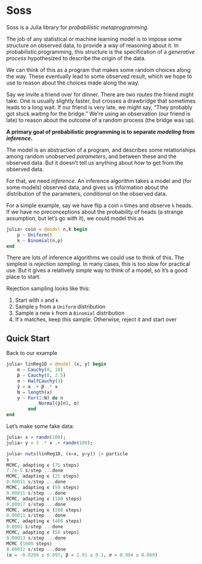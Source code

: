 # Soss

Soss is a Julia library for _probabilistic metaprogramming_. 

The job of any statistical or machine learning model is to impose some structure on observed data, to provide a way of reasoning about it. In probabilistic programming, this structure is the specification of a _generative process_ hypothesized to describe the origin of the data.

We can think of this as a program that makes some random choices along the way. These eventually lead to some observed result, which we hope to use to reason about the choices made along the way.

Say we invite a friend over for dinner. There are two routes the friend might take. One is usually slightly faster, but crosses a drawbridge that sometimes leads to a long wait. If our friend is very late, we might say, “They probably got stuck waiting for the bridge.” We’re using an observation (our friend is late) to reason about the outcome of a random process (the bridge was up).

**A primary goal of probabilistic programming is to separate _modeling_ from _inference_.** 

The model is an abstraction of a program, and describes some relationships among random unobserved *parameters*, and between these and the observed data. But it doesn’t tell us anything about _how_ to get from the observed data.

For that, we need _inference_. An inference algorithm takes a model and (for some models) observed data, and gives us information about the distribution of the parameters, _conditional_ on the observed data.

For a simple example, say we have flip a coin `n` times and observe `k` heads. If we have no preconceptions about the probability of heads (a strange assumption, but let’s go with it), we could model this as

```julia
julia> coin = @model n,k begin
    p ~ Uniform()
    k ~ Binomial(n,p)
end
```

There are lots of inference algorithms we could use to think of this. The simplest is _rejection sampling_. In many cases, this is too slow for practical use. But it gives a relatively simple way to think of a model, so it’s a good place to start.

Rejection sampling looks like this:

1. Start with `n` and `k`
2. Sample `p` from a `Uniform` distribution
3. Sample a new `k` from a `Binomial` distribution
4. If `k` matches, keep this sample. Otherwise, reject it and start over



## Quick Start

Back to our example

```julia
julia> linReg1D = @model (x, y) begin
    α ~ Cauchy(0, 10)
    β ~ Cauchy(0, 2.5)
    σ ~ HalfCauchy(3)
    ŷ = α .+ β .* x
    N = length(x)
    y ~ For(1:N) do n
            Normal(ŷ[n], σ)
        end
end
```

Let’s make some fake data:

```julia
julia> x = randn(100);
julia> y = 3 .* x .+ randn(100);
```

```julia
julia> nuts(linReg1D, (x=x, y=y)) |> particle
s
MCMC, adapting ϵ (75 steps)
7.7e-5 s/step ...done
MCMC, adapting ϵ (25 steps)
0.00011 s/step ...done
MCMC, adapting ϵ (50 steps)
0.00011 s/step ...done
MCMC, adapting ϵ (100 steps)
0.00017 s/step ...done
MCMC, adapting ϵ (200 steps)
0.00011 s/step ...done
MCMC, adapting ϵ (400 steps)
0.0001 s/step ...done
MCMC, adapting ϵ (50 steps)
0.00013 s/step ...done
MCMC (1000 steps)
0.00012 s/step ...done
(α = -0.0269 ± 0.097, β = 2.91 ± 0.1, σ = 0.994 ± 0.069)
```